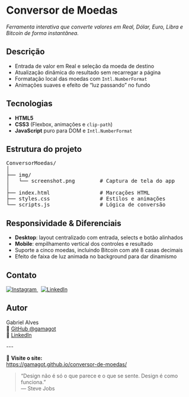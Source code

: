 <h1>Conversor de Moedas</h1>
<p><em>Ferramenta interativa que converte valores em Real, Dólar, Euro, Libra e Bitcoin de forma instantânea.</em></p>

<h2>Descrição</h2>
<ul>
  <li>Entrada de valor em Real e seleção da moeda de destino</li>
  <li>Atualização dinâmica do resultado sem recarregar a página</li>
  <li>Formatação local das moedas com <code>Intl.NumberFormat</code></li>
  <li>Animações suaves e efeito de “luz passando” no fundo</li>
</ul>

<h2>Tecnologias</h2>
<ul>
  <li><strong>HTML5</strong></li>
  <li><strong>CSS3</strong> (Flexbox, animações e <code>clip-path</code>)</li>
  <li><strong>JavaScript</strong> puro para DOM e <code>Intl.NumberFormat</code></li>
</ul>

<h2>Estrutura do projeto</h2>
<pre>
ConversorMoedas/
│
├── img/
│   └── screenshot.png        # Captura de tela do app  
│
├── index.html                # Marcações HTML  
├── styles.css                # Estilos e animações  
└── scripts.js                # Lógica de conversão  
</pre>

<h2>Responsividade &amp; Diferenciais</h2>
<ul>
  <li><strong>Desktop</strong>: layout centralizado com entrada, selects e botão alinhados</li>
  <li><strong>Mobile</strong>: empilhamento vertical dos controles e resultado</li>
  <li>Suporte a cinco moedas, incluindo Bitcoin com até 8 casas decimais</li>
  <li>Efeito de faixa de luz animada no background para dar dinamismo</li>
</ul>

<h2>Contato</h2>
<p>
  <a href="https://www.instagram.com/gabriel_magot/" target="_blank">
    <img src="https://img.shields.io/badge/Instagram-E4405F?style=for-the-badge&amp;logo=instagram&amp;logoColor=white" alt="Instagram">
  </a>
  &nbsp;
  <a href="https://www.linkedin.com/in/gabriel-de-jesus-alves/" target="_blank">
    <img src="https://img.shields.io/badge/LinkedIn-0077B5?style=for-the-badge&amp;logo=linkedin&amp;logoColor=white" alt="LinkedIn">
  </a>
</p>

<h2>Autor</h2>
<p>
  Gabriel Alves<br>
  🔗 <a href="https://github.com/gamagot">GitHub @gamagot</a><br>
  🔗 <a href="https://www.linkedin.com/in/gabriel-de-jesus-alves/">LinkedIn</a>
</p>
---

🔗 **Visite o site:**  
https://gamagot.github.io/conversor-de-moedas/

<blockquote>
  “Design não é só o que parece e o que se sente. Design é como funciona.”<br>
  &mdash; Steve Jobs
</blockquote>
